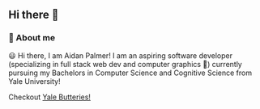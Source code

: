 ## Hi there 👋

### :space_invader: About me  

:smiley: Hi there, I am Aidan Palmer! I am an aspiring software developer (specializing in full stack web dev and computer graphics 🙏) currently pursuing my Bachelors in Computer Science and Cognitive Science from Yale University!

Checkout [Yale Butteries!](https://apps.apple.com/us/app/yale-butteries/id6448767895)

<!--
**apalmm/apalmm** is a ✨ _special_ ✨ repository because its `README.md` (this file) appears on your GitHub profile.

Here are some ideas to get you started:

- 🔭 I’m currently working on ...
- 🌱 I’m currently learning ...
- 👯 I’m looking to collaborate on ...
- 🤔 I’m looking for help with ...
- 💬 Ask me about ...
- 📫 How to reach me: ...
- 😄 Pronouns: ...
- ⚡ Fun fact: ...
-->

